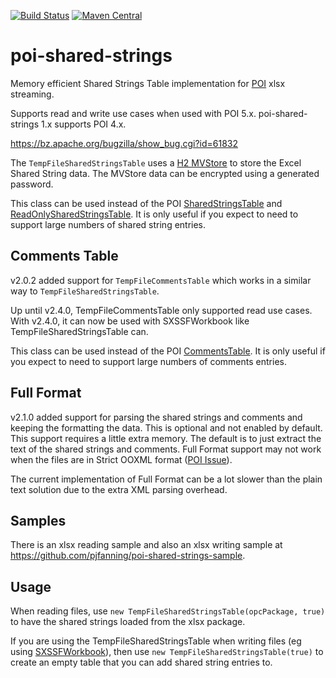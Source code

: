 [![Build Status](https://travis-ci.org/pjfanning/poi-shared-strings.svg?branch=master)](https://travis-ci.org/pjfanning/poi-shared-strings)
[![Maven Central](https://maven-badges.herokuapp.com/maven-central/com.github.pjfanning/poi-shared-strings/badge.svg)](https://maven-badges.herokuapp.com/maven-central/com.github.pjfanning/poi-shared-strings)

# poi-shared-strings
Memory efficient Shared Strings Table implementation for [POI](https://poi.apache.org/) xlsx streaming.

Supports read and write use cases when used with POI 5.x. poi-shared-strings 1.x supports POI 4.x.

https://bz.apache.org/bugzilla/show_bug.cgi?id=61832

The `TempFileSharedStringsTable` uses a [H2 MVStore](http://www.h2database.com/html/mvstore.html) to store the Excel Shared String data. The MVStore data can be encrypted using a generated password.

This class can be used instead of the POI [SharedStringsTable](https://poi.apache.org/apidocs/org/apache/poi/xssf/model/SharedStringsTable.html) and [ReadOnlySharedStringsTable](https://poi.apache.org/apidocs/org/apache/poi/xssf/eventusermodel/ReadOnlySharedStringsTable.html).
It is only useful if you expect to need to support large numbers of shared string entries.

## Comments Table

v2.0.2 added support for `TempFileCommentsTable` which works in a similar way to `TempFileSharedStringsTable`.

Up until v2.4.0, TempFileCommentsTable only supported read use cases. With v2.4.0, it can now be used with SXSSFWorkbook
like TempFileSharedStringsTable can.

This class can be used instead of the POI [CommentsTable](https://poi.apache.org/apidocs/dev/org/apache/poi/xssf/model/CommentsTable.html).
It is only useful if you expect to need to support large numbers of comments entries.


## Full Format

v2.1.0 added support for parsing the shared strings and comments and keeping the formatting the data. This is optional and not enabled by default.
This support requires a little extra memory. The default is to just extract the text of the shared strings and comments.
Full Format support may not work when the files are in Strict OOXML format ([POI Issue](https://bz.apache.org/bugzilla/show_bug.cgi?id=57699)).

The current implementation of Full Format can be a lot slower than the plain text solution due to the extra XML parsing overhead.

## Samples

There is an xlsx reading sample and also an xlsx writing sample at https://github.com/pjfanning/poi-shared-strings-sample.

## Usage

When reading files, use `new TempFileSharedStringsTable(opcPackage, true)` to have the shared strings loaded from the xlsx package.

If you are using the TempFileSharedStringsTable when writing files (eg using [SXSSFWorkbook](https://poi.apache.org/apidocs/org/apache/poi/xssf/streaming/SXSSFWorkbook.html)), then use `new TempFileSharedStringsTable(true)` to create an empty table that you can add shared string entries to.
